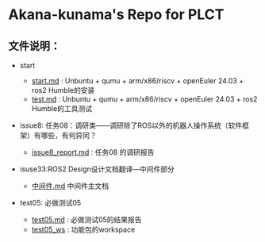 # **Akana-kunama's Repo for PLCT** 

## 文件说明：

- start
  -  [start.md](start/start.md) :  Unbuntu + qumu + arm/x86/riscv + openEuler 24.03 + ros2 Humble的安装
  -  [test.md](start/test.md)  :    Unbuntu + qumu + arm/x86/riscv + openEuler 24.03 + ros2 Humble的工具测试

- issue8: 任务08：调研类——调研除了ROS以外的机器人操作系统（软件框架）有哪些，有何异同？
  -  [issue8_report.md](issue8/issue8_report.md)  : 任务08 的调研报告
- isuse33:ROS2 Design设计文档翻译—中间件部分
  -  [中间件.md](issue33\中间件.md)  中间件主文档
- test05: 必做测试05
  -  [test05.md](test05/test05.md) : 必做测试05的结果报告
  -  [test05_ws](test05/test05_ws) : 功能包的workspace

